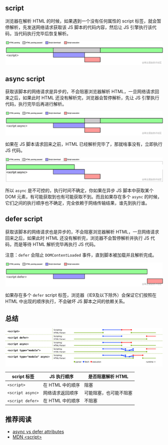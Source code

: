 ## script

浏览器在解析 HTML 的时候，如果遇到一个没有任何属性的 script 标签，就会暂停解析，先发送网络请求获取该 JS 脚本的代码内容，然后让 JS 引擎执行该代码，当代码执行完毕后恢复解析。

![script](./img/s1.png)

## async script

获取该脚本的网络请求是异步的，不会阻塞浏览器解析 HTML，一旦网络请求回来之后，如果此时 HTML 还没有解析完，浏览器会暂停解析，先让 JS 引擎执行代码，执行完毕后再进行解析。

![async-script](./img/s2.png)

如果在 JS 脚本请求回来之前，HTML 已经解析完毕了，那就啥事没有，立即执行 JS 代码。

![async-script](./img/s3.png)

所以 `async` 是不可控的，执行时间不确定，你如果在异步 JS 脚本中获取某个 DOM 元素，有可能获取到也有可能获取不到。而且如果存在多个 `async` 的时候，它们之间的执行顺序也不确定，完全依赖于网络传输结果，谁先到执行谁。

## defer script

获取该脚本的网络请求也是异步的，不会阻塞浏览器解析 HTML，一旦网络请求回来之后，如果此时 HTML 还没有解析完，浏览器不会暂停解析并执行 JS 代码，而是等待 HTML 解析完毕再执行 JS 代码。

注意：`defer` 会阻止 `DOMContentLoaded` 事件，直到脚本被加载并且解析完成。

![defer-script](./img/s4.png)

如果存在多个 `defer` script 标签，浏览器（IE9及以下除外）会保证它们按照在 HTML 中出现的顺序执行，不会破坏 JS 脚本之间的依赖关系。

## 总结

![](./img/s5.svg)

| script 标签        | JS 执行顺序 | 是否阻塞解析 HTML |
| ---------------- | ----------- | ----------- |
| `<script>`       | 在 HTML 中的顺序 | 阻塞          |
| `<script async>` | 网络请求返回顺序  | 可能阻塞，也可能不阻塞 |
| `<script defer>` | 在 HTML 中的顺序 | 不阻塞         |

## 推荐阅读

- [async vs defer attributes](https://www.growingwiththeweb.com/2014/02/async-vs-defer-attributes.html)
- [MDN \<script\>](https://developer.mozilla.org/zh-CN/docs/Web/HTML/Element/script#attr-async)
